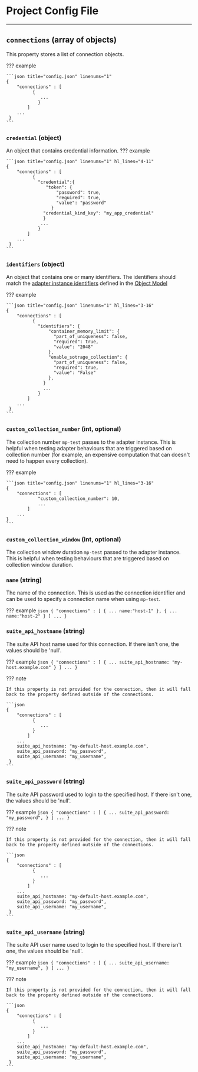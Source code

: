 # Project Config File
* * *

## `connections` (array of objects)

This property stores a list of connection objects.

??? example

    ```json title="config.json" linenums="1"
    {
        "connections" : [
              {
                 ...
                }
            ]
        ...
     }
    ```

### `credential` (object)

An object that contains credential information.
??? example

    ```json title="config.json" linenums="1" hl_lines="4-11"
    {
        "connections" : [
              {
                "credential":{
                   "token": {
                       "password": true,
                       "required": true,
                       "value": "password"
                     }
                  "credential_kind_key": "my_app_credential"
                  }
                 ...
                }
            ]
        ...
     }
    ```

### `identifiers` (object)

An object that contains one or many identifiers. The identifiers should match the [adapter instance identifiers]() defined in the [Object Model]()

??? example

    ```json title="config.json" linenums="1" hl_lines="3-16"
    {
        "connections" : [
              {
                "identifiers": {
                    "container_memory_limit": {
                      "part_of_uniqueness": false,
                      "required": true,
                      "value": "2048"
                    },
                    "enable_sotrage_collection": {
                      "part_of_uniqueness": false,
                      "required": true,
                      "value": "False"
                    },
                  }
                  ...
                }
            ]
        ...
     }
    ```

### `custom_collection_number` (int, optional)

The collection number `mp-test` passes to the adapter instance. This is helpful when testing adapter behaviours
that are triggered based on collection number (for example, an expensive computation that can doesn't need to happen every collection).

??? example

    ```json title="config.json" linenums="1" hl_lines="3-16"
    {
        "connections" : [
                "custom_collection_number": 10,
                ...
            ]
        ...
    }
    ```

### `custom_collection_window` (int, optional)

The collection window duration `mp-test` passed to the adapter instance. This is helpful when testing behaviours that are triggered based on collection window duration.

### `name` (string)

The name of the connection. This is used as the connection identifier and can be used to specify a connection name when using `mp-test`.

??? example
    ```json
    {
        "connections" : [
              {
                 ...
                 name:"host-1"
              },
              {
                 ...
                 name:"host-2"
              }
            ]
        ...
     }
    ```

### `suite_api_hostname` (string)

The suite API host name used for this connection. If there isn't one, the values should be 'null'.

??? example
    ```json
    {
        "connections" : [
              {
                 ...
                suite_api_hostname: "my-host.example.com"
              }
            ]
        ...
     }
    ```

??? note

    If this property is not provided for the connection, then it will fall back to the property defined outside of the connections.

    ```json
    {
        "connections" : [
              {
                 ...
              }
            ]
        ...
        suite_api_hostname: "my-default-host.example.com",
        suite_api_password: "my_password",
        suite_api_username: "my_username",
     }
    ```

### `suite_api_password` (string)

The suite API password used to login to the specified host. If there isn't one, the values should be 'null'.

??? example
    ```json
    {
        "connections" : [
              {
                 ...
                suite_api_password: "my_password",
              }
            ]
        ...
     }
    ```

??? note

    If this property is not provided for the connection, then it will fall back to the property defined outside of the connections.

    ```json
    {
        "connections" : [
              {
                 ...
              }
            ]
        ...
        suite_api_hostname: "my-default-host.example.com",
        suite_api_password: "my_password",
        suite_api_username: "my_username",
     }
    ```

### `suite_api_username` (string)

The suite API user name used to login to the specified host. If there isn't one, the values should be 'null'.

??? example
    ```json
    {
        "connections" : [
              {
                 ...
                suite_api_username: "my_username",
              }
            ]
        ...
     }
    ```

??? note

    If this property is not provided for the connection, then it will fall back to the property defined outside of the connections.

    ```json
    {
        "connections" : [
              {
                 ...
              }
            ]
        ...
        suite_api_hostname: "my-default-host.example.com",
        suite_api_password: "my_password",
        suite_api_username: "my_username",
     }
    ```
